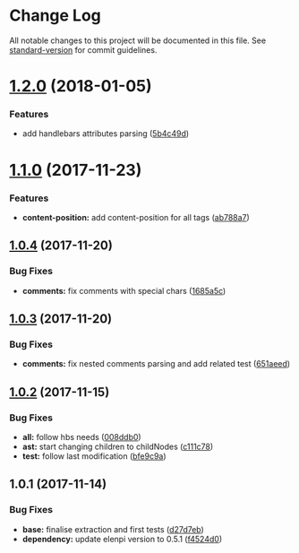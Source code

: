 # Change Log

All notable changes to this project will be documented in this file. See [standard-version](https://github.com/conventional-changelog/standard-version) for commit guidelines.

<a name="1.2.0"></a>
# [1.2.0](https://github.com/nomocas/elenpi-html-parser/compare/v1.1.0...v1.2.0) (2018-01-05)


### Features

* add handlebars attributes parsing ([5b4c49d](https://github.com/nomocas/elenpi-html-parser/commit/5b4c49d))



<a name="1.1.0"></a>
# [1.1.0](https://github.com/nomocas/elenpi-html-parser/compare/v1.0.4...v1.1.0) (2017-11-23)


### Features

* **content-position:** add content-position for all tags ([ab788a7](https://github.com/nomocas/elenpi-html-parser/commit/ab788a7))



<a name="1.0.4"></a>
## [1.0.4](https://github.com/nomocas/elenpi-html-parser/compare/v1.0.3...v1.0.4) (2017-11-20)


### Bug Fixes

* **comments:** fix comments with special chars ([1685a5c](https://github.com/nomocas/elenpi-html-parser/commit/1685a5c))



<a name="1.0.3"></a>
## [1.0.3](https://github.com/nomocas/elenpi-html-parser/compare/v1.0.2...v1.0.3) (2017-11-20)


### Bug Fixes

* **comments:** fix nested comments parsing and add related test ([651aeed](https://github.com/nomocas/elenpi-html-parser/commit/651aeed))



<a name="1.0.2"></a>
## [1.0.2](https://github.com/nomocas/elenpi-html-parser/compare/v1.0.1...v1.0.2) (2017-11-15)


### Bug Fixes

* **all:** follow hbs needs ([008ddb0](https://github.com/nomocas/elenpi-html-parser/commit/008ddb0))
* **ast:** start changing children to childNodes ([c111c78](https://github.com/nomocas/elenpi-html-parser/commit/c111c78))
* **test:** follow last modification ([bfe9c9a](https://github.com/nomocas/elenpi-html-parser/commit/bfe9c9a))



<a name="1.0.1"></a>
## 1.0.1 (2017-11-14)


### Bug Fixes

* **base:** finalise extraction and first tests ([d27d7eb](https://github.com/nomocas/elenpi-html-parser/commit/d27d7eb))
* **dependency:** update elenpi version to 0.5.1 ([f4524d0](https://github.com/nomocas/elenpi-html-parser/commit/f4524d0))
